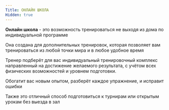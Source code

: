 ```yaml
---
Title: ОНЛАЙН ШКОЛА  
Hidden: true
---
```



**Онлайн школа** - это возможность тренироваться не выходя из дома по индивидуальной программе

Она создана для дополнительных тренировок, которая позволяет вам тренироваться из любой точки мира и в любое удобное время

Тренер подберёт для вас индивидуальный тренировочный комплекс направленный на достижение желаемого результата, с учётом всех физических возможностей и уровнем подготовки.

Обогатит вас новым опытом, разберёт каждое упражнение, и исправит ошибки

Также это отличный способ подготовиться к турнирам или открытым урокам без выезда в зал